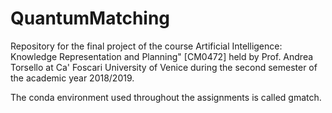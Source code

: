 # QuantumMatching
Repository for the final project of the course Artificial Intelligence: Knowledge Representation and Planning" [CM0472] held by Prof. Andrea Torsello
at Ca' Foscari University of Venice during the second semester of the academic year 2018/2019.

The conda environment used throughout the assignments is called gmatch.
